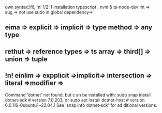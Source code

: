 own syntax:!fi!, !n! 
1/2-1 Installation typescript , nvm & ts-node-dev
int => sug => not use sudo in global dependency=> 

## eima => explicit => implicit => type method => any type 
   
## rethut => reference types => ts array => third[] => union => tuple

## !n! einlim => expplicit =>implicit=> intersection => literal =>modifier =>


Command 'dotnet' not found, but c
an be installed with:            sudo snap install dotnet-sdk   # 
version 7.0.203, or              sudo apt  install dotnet-host  # 
version 6.0.116-0ubuntu1~22.04.1 See 'snap info dotnet-sdk' for ad
ditional versions.               